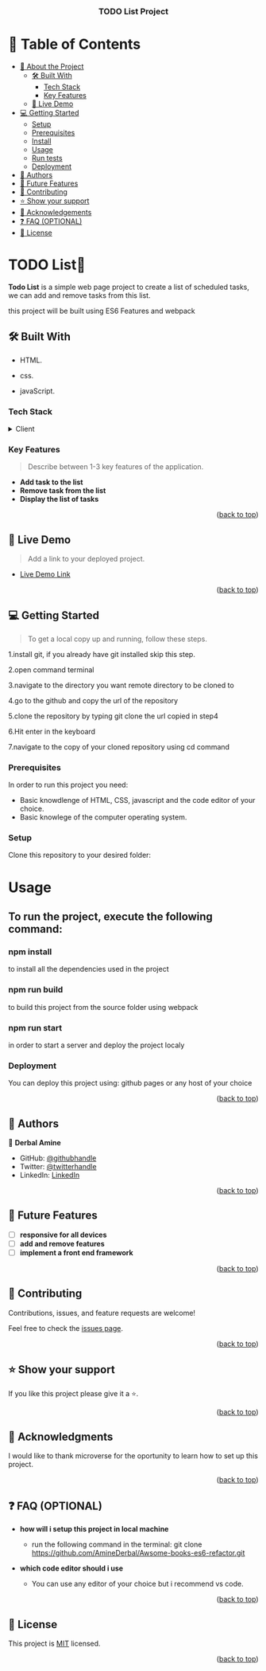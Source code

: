 <a name="readme-top"></a>

<div align="center">

  <br/>

  <h3><b>TODO List Project</b></h3>

</div>

# 📗 Table of Contents

- [📖 About the Project](#about-project)
  - [🛠 Built With](#built-with)
    - [Tech Stack](#tech-stack)
    - [Key Features](#key-features)
  - [🚀 Live Demo](#live-demo)
- [💻 Getting Started](#getting-started)
  - [Setup](#setup)
  - [Prerequisites](#prerequisites)
  - [Install](#install)
  - [Usage](#usage)
  - [Run tests](#run-tests)
  - [Deployment](#triangular_flag_on_post-deployment)
- [👥 Authors](#authors)
- [🔭 Future Features](#future-features)
- [🤝 Contributing](#contributing)
- [⭐️ Show your support](#support)
- [🙏 Acknowledgements](#acknowledgements)
- [❓ FAQ (OPTIONAL)](#faq)
- [📝 License](#license)

# TODO List📖 <a name="about-project"></a>

**Todo List** is a simple web page project to create a list of scheduled tasks, we can add and remove tasks from this list.

this project will be built using ES6 Features and webpack

## 🛠 Built With <a name="built-with"></a>

- HTML.

- css.

- javaScript.

### Tech Stack <a name="tech-stack"></a>

<details>
  <summary>Client</summary>
  <ul>
    <li><a href="https://www.w3schools.com/html/">HTML</a></li>
    <li><a href="https://www.w3schools.com/css/">CSS</a></li>
    <li><a href="https://www.javascript.com/">javaScript</a></li>
  </ul>
</details>

### Key Features <a name="key-features"></a>

> Describe between 1-3 key features of the application.

- **Add task to the list**
- **Remove task from the list**
- **Display the list of tasks**

<p align="right">(<a href="#readme-top">back to top</a>)</p>

## 🚀 Live Demo <a name="live-demo"></a>

> Add a link to your deployed project.

- [Live Demo Link](https://aminederbal.github.io/to-do-list/dist)

<p align="right">(<a href="#readme-top">back to top</a>)</p>

## 💻 Getting Started <a name="getting-started"></a>

> To get a local copy up and running, follow these steps.

1.install git, if you already have git installed skip this step.

2.open command terminal

3.navigate to the directory you want remote directory to be cloned to

4.go to the github and copy the url of the repository

5.clone the repository by typing git clone the url copied in step4

6.Hit enter in the keyboard

7.navigate to the copy of your cloned repository using cd command

### Prerequisites

In order to run this project you need:

- Basic knowdlenge of HTML, CSS, javascript and the code editor of your choice.
- Basic knowlege of the computer operating system.

### Setup <a name="setup"></a>

Clone this repository to your desired folder:

# Usage <a name="usage"></a>

## To run the project, execute the following command:

### npm install

to install all the dependencies used in the project

### npm run build

to build this project from the source folder using webpack

### npm run start

in order to start a server and deploy the project localy

### Deployment <a name="triangular_flag_on_post-deployment"></a>

You can deploy this project using: github pages or any host of your choice

<p align="right">(<a href="#readme-top">back to top</a>)</p>

## 👥 Authors <a name="authors"></a>

👤 **Derbal Amine**

- GitHub: [@githubhandle](https://github.com/AmineDerbal)
- Twitter: [@twitterhandle](https://twitter.com/)
- LinkedIn: [LinkedIn](https://linkedin.com/in/)

<p align="right">(<a href="#readme-top">back to top</a>)</p>

## 🔭 Future Features <a name="future-features"></a>

- [ ] **responsive for all devices**
- [ ] **add and remove features**
- [ ] **implement a front end framework**

<p align="right">(<a href="#readme-top">back to top</a>)</p>

## 🤝 Contributing <a name="contributing"></a>

Contributions, issues, and feature requests are welcome!

Feel free to check the [issues page](../../issues/).

<p align="right">(<a href="#readme-top">back to top</a>)</p>

## ⭐️ Show your support <a name="support"></a>

If you like this project please give it a ⭐️.

<p align="right">(<a href="#readme-top">back to top</a>)</p>

## 🙏 Acknowledgments <a name="acknowledgements"></a>

I would like to thank microverse for the oportunity to learn how to set up this project.

<p align="right">(<a href="#readme-top">back to top</a>)</p>

## ❓ FAQ (OPTIONAL) <a name="faq"></a>

- **how will i setup this project in local machine**

  - run the following command in the terminal: git clone https://github.com/AmineDerbal/Awsome-books-es6-refactor.git

- **which code editor should i use**

  - You can use any editor of your choice but i recommend vs code.

<p align="right">(<a href="#readme-top">back to top</a>)</p>

## 📝 License <a name="license"></a>

This project is [MIT](./LICENSE) licensed.

<p align="right">(<a href="#readme-top">back to top</a>)</p>
